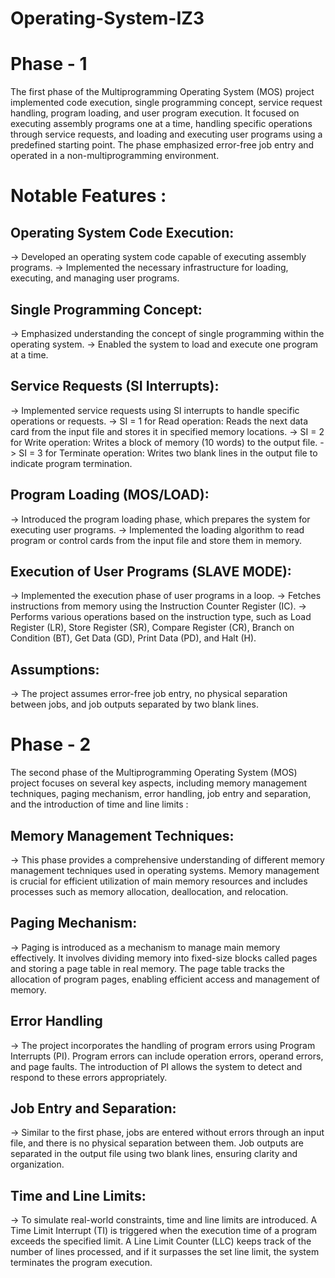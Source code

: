 # Operating-System-IZ3
 
# Phase - 1

The first phase of the Multiprogramming Operating System (MOS) project implemented code execution, single programming concept, service request handling, program loading, and user program execution. It focused on executing assembly programs one at a time, handling specific operations through service requests, and loading and executing user programs using a predefined starting point. The phase emphasized error-free job entry and operated in a non-multiprogramming environment.

# Notable Features : 

## Operating System Code Execution: 
-> Developed an operating system code capable of executing assembly programs.
-> Implemented the necessary infrastructure for loading, executing, and managing user programs.

## Single Programming Concept:
-> Emphasized understanding the concept of single programming within the operating system.
-> Enabled the system to load and execute one program at a time.

## Service Requests (SI Interrupts):
-> Implemented service requests using SI interrupts to handle specific operations or requests.
-> SI = 1 for Read operation: Reads the next data card from the input file and stores it in specified memory locations.
-> SI = 2 for Write operation: Writes a block of memory (10 words) to the output file.
-> SI = 3 for Terminate operation: Writes two blank lines in the output file to indicate program termination.

## Program Loading (MOS/LOAD):
-> Introduced the program loading phase, which prepares the system for executing user programs.
-> Implemented the loading algorithm to read program or control cards from the input file and store them in memory.

## Execution of User Programs (SLAVE MODE):
-> Implemented the execution phase of user programs in a loop.
-> Fetches instructions from memory using the Instruction Counter Register (IC).
-> Performs various operations based on the instruction type, such as Load Register (LR), Store Register (SR), Compare Register (CR), Branch on Condition (BT), Get Data (GD), Print Data (PD), and Halt (H).

## Assumptions: 
-> The project assumes error-free job entry, no physical separation between jobs, and job outputs separated by two blank lines.

# Phase - 2

The second phase of the Multiprogramming Operating System (MOS) project focuses on several key aspects, including memory management techniques, paging mechanism, error handling, job entry and separation, and the introduction of time and line limits :

## Memory Management Techniques: 
-> This phase provides a comprehensive understanding of different memory management techniques used in operating systems. Memory management is crucial for efficient utilization of main memory resources and includes processes such as memory allocation, deallocation, and relocation.

## Paging Mechanism:
-> Paging is introduced as a mechanism to manage main memory effectively. It involves dividing memory into fixed-size blocks called pages and storing a page table in real memory. The page table tracks the allocation of program pages, enabling efficient access and management of memory.

## Error Handling 
-> The project incorporates the handling of program errors using Program Interrupts (PI). Program errors can include operation errors, operand errors, and page faults. The introduction of PI allows the system to detect and respond to these errors appropriately.

## Job Entry and Separation:
-> Similar to the first phase, jobs are entered without errors through an input file, and there is no physical separation between them. Job outputs are separated in the output file using two blank lines, ensuring clarity and organization.

## Time and Line Limits:
-> To simulate real-world constraints, time and line limits are introduced. A Time Limit Interrupt (TI) is triggered when the execution time of a program exceeds the specified limit. A Line Limit Counter (LLC) keeps track of the number of lines processed, and if it surpasses the set line limit, the system terminates the program execution.

